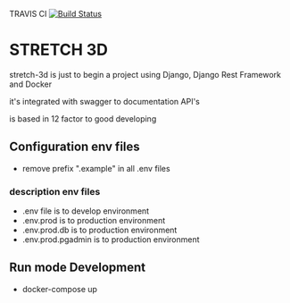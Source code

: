 TRAVIS CI [![Build Status](https://travis-ci.org/ngelrojas/stretch-3d.svg?branch=master)](https://travis-ci.org/ngelrojas/stretch-3d)

# STRETCH 3D

stretch-3d is just to begin a project using Django, Django Rest Framework and Docker

it's integrated with swagger to documentation API's

is based in 12 factor to good developing

## Configuration env files

- remove prefix ".example" in all .env files

### description env files

- .env file is to develop environment
- .env.prod is to production environment
- .env.prod.db is to production environment
- .env.prod.pgadmin is to production environment

## Run mode Development

- docker-compose up
